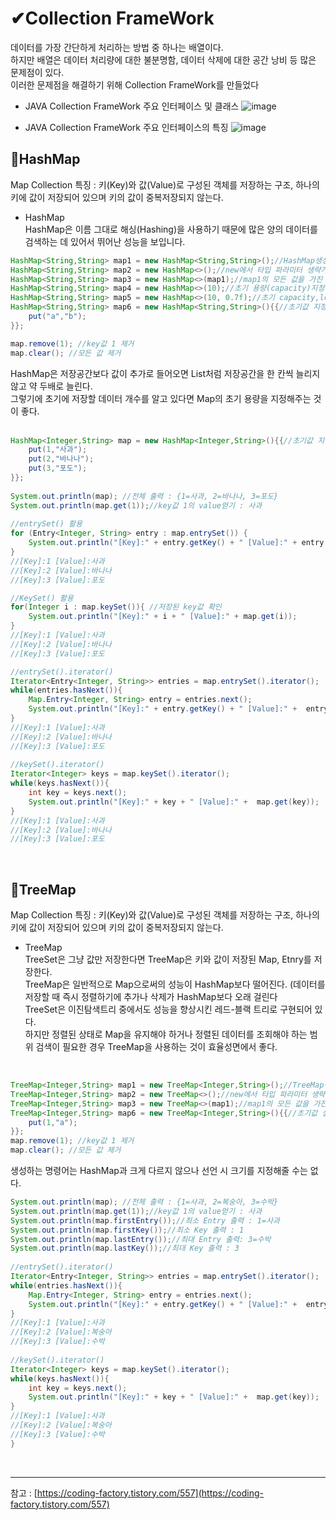 # ✔Collection FrameWork
 데이터를 가장 간단하게 처리하는 방법 중 하나는 배열이다.<br>
 하지만 배열은 데이터 처리량에 대한 불분명함, 데이터 삭제에 대한 공간 낭비 등 많은 문제점이 있다.<br>
 이러한 문제점을 해결하기 위해 Collection FrameWork를 만들었다
 
 
- JAVA Collection FrameWork 주요 인터페이스 및 클래스
![image](https://user-images.githubusercontent.com/91520114/150637423-72c59c65-ea1b-41b9-8271-2fc2d003ef84.png)<br>

- JAVA Collection FrameWork 주요 인터페이스의 특징
![image](https://user-images.githubusercontent.com/91520114/150637858-2f751599-994f-4a73-9d24-1bfb17441810.png)<br>


📌HashMap
---
Map Collection 특징 : 키(Key)와 값(Value)로 구성된 객체를 저장하는 구조, 하나의 키에 값이 저장되어 있으며 키의 값이 중복저장되지 않는다.<br>

- HashMap<br>
HashMap은 이름 그대로 해싱(Hashing)을 사용하기 때문에 많은 양의 데이터를 검색하는 데 있어서 뛰어난 성능을 보입니다.<br>
```java
HashMap<String,String> map1 = new HashMap<String,String>();//HashMap생성
HashMap<String,String> map2 = new HashMap<>();//new에서 타입 파라미터 생략가능
HashMap<String,String> map3 = new HashMap<>(map1);//map1의 모든 값을 가진 HashMap생성
HashMap<String,String> map4 = new HashMap<>(10);//초기 용량(capacity)지정
HashMap<String,String> map5 = new HashMap<>(10, 0.7f);//초기 capacity,load factor지정
HashMap<String,String> map6 = new HashMap<String,String>(){{//초기값 지정
    put("a","b");
}};

map.remove(1); //key값 1 제거
map.clear(); //모든 값 제거
```
HashMap은 저장공간보다 값이 추가로 들어오면 List처럼 저장공간을 한 칸씩 늘리지 않고 약 두배로 늘린다.<br>
그렇기에 초기에 저장할 데이터 개수를 알고 있다면 Map의 초기 용량을 지정해주는 것이 좋다.<br>
<br>
```java
HashMap<Integer,String> map = new HashMap<Integer,String>(){{//초기값 지정
    put(1,"사과");
    put(2,"바나나");
    put(3,"포도");
}};
		
System.out.println(map); //전체 출력 : {1=사과, 2=바나나, 3=포도}
System.out.println(map.get(1));//key값 1의 value얻기 : 사과
		
//entrySet() 활용
for (Entry<Integer, String> entry : map.entrySet()) {
    System.out.println("[Key]:" + entry.getKey() + " [Value]:" + entry.getValue());
}
//[Key]:1 [Value]:사과
//[Key]:2 [Value]:바나나
//[Key]:3 [Value]:포도

//KeySet() 활용
for(Integer i : map.keySet()){ //저장된 key값 확인
    System.out.println("[Key]:" + i + " [Value]:" + map.get(i));
}
//[Key]:1 [Value]:사과
//[Key]:2 [Value]:바나나
//[Key]:3 [Value]:포도

//entrySet().iterator()
Iterator<Entry<Integer, String>> entries = map.entrySet().iterator();
while(entries.hasNext()){
    Map.Entry<Integer, String> entry = entries.next();
    System.out.println("[Key]:" + entry.getKey() + " [Value]:" +  entry.getValue());
}
//[Key]:1 [Value]:사과
//[Key]:2 [Value]:바나나
//[Key]:3 [Value]:포도
		
//keySet().iterator()
Iterator<Integer> keys = map.keySet().iterator();
while(keys.hasNext()){
    int key = keys.next();
    System.out.println("[Key]:" + key + " [Value]:" +  map.get(key));
}
//[Key]:1 [Value]:사과
//[Key]:2 [Value]:바나나
//[Key]:3 [Value]:포도
```
<br>

📌TreeMap
---
Map Collection 특징 : 키(Key)와 값(Value)로 구성된 객체를 저장하는 구조, 하나의 키에 값이 저장되어 있으며 키의 값이 중복저장되지 않는다.<br>

- TreeMap<br>
TreeSet은 그냥 값만 저장한다면 TreeMap은 키와 값이 저장된 Map, Etnry를 저장한다.<br>
TreeMap은 일반적으로 Map으로써의 성능이 HashMap보다 떨어진다. (데이터를 저장할 때 즉시 정렬하기에 추가나 삭제가 HashMap보다 오래 걸린다<br>
TreeSet은 이진탐색트리 중에서도 성능을 향상시킨 레드-블랙 트리로 구현되어 있다.<br>
하지만 정렬된 상태로 Map을 유지해야 하거나 정렬된 데이터를 조회해야 하는 범위 검색이 필요한 경우 TreeMap을 사용하는 것이 효율성면에서 좋다.<br>
<br>

```java
TreeMap<Integer,String> map1 = new TreeMap<Integer,String>();//TreeMap생성
TreeMap<Integer,String> map2 = new TreeMap<>();//new에서 타입 파라미터 생략가능
TreeMap<Integer,String> map3 = new TreeMap<>(map1);//map1의 모든 값을 가진 TreeMap생성
TreeMap<Integer,String> map6 = new TreeMap<Integer,String>(){{//초기값 설정
    put(1,"a");
}};
map.remove(1); //key값 1 제거
map.clear(); //모든 값 제거
```
 생성하는 명령어는 HashMap과 크게 다르지 않으나 선언 시 크기를 지정해줄 수는 없다.

```java
System.out.println(map); //전체 출력 : {1=사과, 2=복숭아, 3=수박}
System.out.println(map.get(1));//key값 1의 value얻기 : 사과
System.out.println(map.firstEntry());//최소 Entry 출력 : 1=사과
System.out.println(map.firstKey());//최소 Key 출력 : 1
System.out.println(map.lastEntry());//최대 Entry 출력: 3=수박
System.out.println(map.lastKey());//최대 Key 출력 : 3
		
//entrySet().iterator()
Iterator<Entry<Integer, String>> entries = map.entrySet().iterator();
while(entries.hasNext()){
    Map.Entry<Integer, String> entry = entries.next();
    System.out.println("[Key]:" + entry.getKey() + " [Value]:" +  entry.getValue());
}
//[Key]:1 [Value]:사과
//[Key]:2 [Value]:복숭아
//[Key]:3 [Value]:수박
		
//keySet().iterator()
Iterator<Integer> keys = map.keySet().iterator();
while(keys.hasNext()){
    int key = keys.next();
    System.out.println("[Key]:" + key + " [Value]:" +  map.get(key));
}
//[Key]:1 [Value]:사과
//[Key]:2 [Value]:복숭아
//[Key]:3 [Value]:수박
}
```
<br>



***

참고 : [https://coding-factory.tistory.com/557](https://coding-factory.tistory.com/557)
